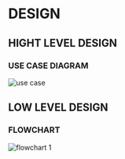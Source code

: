 # DESIGN
## HIGHT LEVEL DESIGN

### USE CASE DIAGRAM

![use case](https://user-images.githubusercontent.com/80378720/114668751-b703ee80-9d1e-11eb-9a55-5a17917e669c.png)



## LOW LEVEL DESIGN


### FLOWCHART

![flowchart 1](https://user-images.githubusercontent.com/80378720/114667052-a0f52e80-9d1c-11eb-9fea-9512d37e63bb.png)


